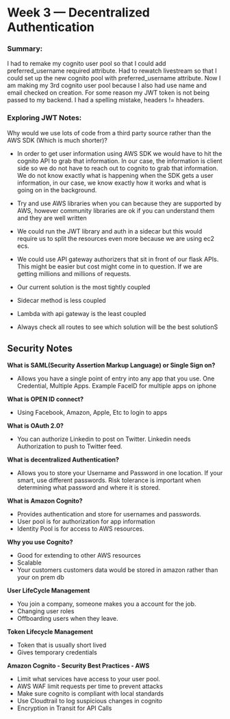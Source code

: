# Week 3 — Decentralized Authentication

### Summary:
I had to remake my cognito user pool so that I could add preferred_username required attribute.  Had to rewatch livestream so that I could set up the new cognito pool with preferred_username attribute.  Now I am making my 3rd cognito user pool because I also had use name and email checked on creation.  For some reason my JWT token is not being passed to my backend.  I had a spelling mistake, headers != hheaders.

### Exploring JWT Notes:

Why would we use lots of code from a third party source rather than the AWS SDK (Which is much shorter)?
- In order to get user information using AWS SDK we would have to hit the cognito API to grab that information.  In our case, the information is client side so we do not have to reach out to cognito to grab that information.  We do not know exactly what is happening when the SDK gets a user information, in our case, we know exactly how it works and what is going on in the background.

- Try and use AWS libraries when you can because they are supported by AWS, however community libraries are ok if you can understand them and they are well written
- We could run the JWT library and auth in a sidecar but this would require us to split the resources even more because we are using ec2 ecs.
- We could use API gateway authorizers that sit in front of our flask APIs.  This might be easier but cost might come in to question.  If we are getting millions and millions of requests.
- Our current solution is the most tightly coupled 
- Sidecar method is less coupled
- Lambda with api gateway is the least coupled 
- Always check all routes to see which solution will be the best solutionS

## Security Notes
**What is SAML(Security Assertion Markup Language) or Single Sign on?**
- Allows you have a single point of entry into any app that you use.  One Credential, Multiple Apps.  Example FaceID for multiple apps on iphone

**What is OPEN ID connect?**
- Using Facebook, Amazon, Apple, Etc to login to apps

**What is OAuth 2.0?**
- You can authorize Linkedin to post on Twitter.  Linkedin needs Authorization to push to Twitter feed.

**What is decentralized Authentication?**
- Allows you to store your Username and Password in one location.  If your smart, use different passwords.  Risk tolerance is important when determining what password and where it is stored.

**What is Amazon Cognito?**
- Provides authentication and store for usernames and passwords. 
- User pool is for authorization for app information
- Identity Pool is for access to AWS resources.

**Why you use Cognito?**
- Good for extending to other AWS resources
- Scalable
- Your customers customers data would be stored in amazon rather than your on prem db

**User LifeCycle Management**
- You join a company, someone makes you a account for the job.
- Changing user roles
- Offboarding users when they leave.  

**Token Lifecycle Management**
- Token that is usually short lived
- Gives temporary credentials

**Amazon Cognito - Security Best Practices - AWS**
- Limit what services have access to your user pool.
- AWS WAF limit requests per time to prevent attacks
- Make sure cognito is compliant with local standards
- Use Cloudtrail to log suspicious changes in cognito
- Encryption in Transit for API Calls



